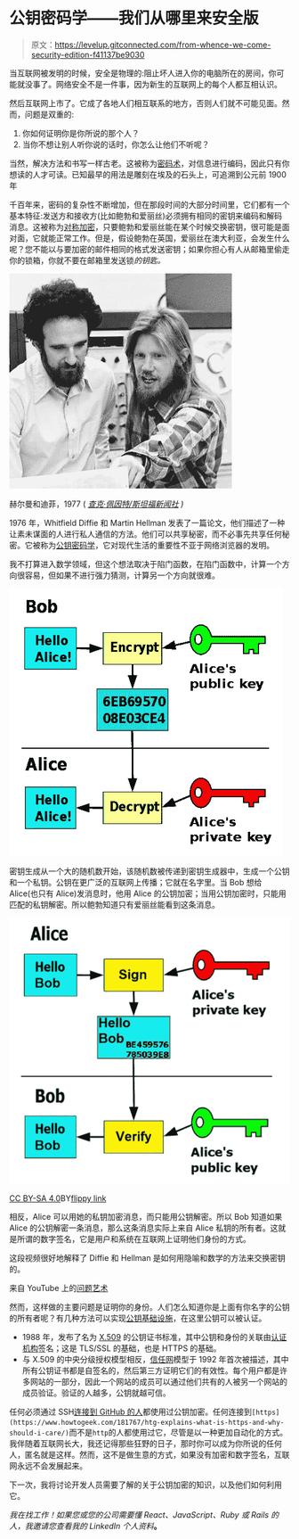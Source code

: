 # 公钥密码学——我们从哪里来安全版

> 原文：<https://levelup.gitconnected.com/from-whence-we-come-security-edition-f41137be9030>

当互联网被发明的时候，安全是物理的:阻止坏人进入你的电脑所在的房间，你可能就没事了。网络安全不是一件事，因为新生的互联网上的每个人都互相认识。

然后互联网上市了。它成了各地人们相互联系的地方，否则人们就不可能见面。然而，问题是双重的:

1.  你如何证明你是你所说的那个人？
2.  当你不想让别人听你说的话时，你怎么让他们不听呢？

当然，解决方法和书写一样古老。这被称为[密码术](https://en.wikipedia.org/wiki/Cryptography)，对信息进行编码，因此只有你想读的人才可读。已知最早的用法是雕刻在埃及的石头上，可追溯到公元前 1900 年

千百年来，密码的复杂性不断增加，但在那段时间的大部分时间里，它们都有一个基本特征:发送方和接收方(比如鲍勃和爱丽丝)必须拥有相同的密钥来编码和解码消息。这被称为[对称加密](https://en.wikipedia.org/wiki/Symmetric-key_algorithm)，只要鲍勃和爱丽丝能在某个时候交换密钥，很可能是面对面，它就能正常工作。但是，假设鲍勃在英国，爱丽丝在澳大利亚，会发生什么呢？您不能以与要加密的邮件相同的格式发送密钥；如果你担心有人从邮箱里偷走你的锁箱，你就不要在邮箱里发送锁*的钥匙。*

![](img/08451e688fdf9404b7c2dd6cd5b93ca0.png)

赫尔曼和迪菲，1977 ( [*查克·佩因特/斯坦福新闻社*](https://news.stanford.edu/2016/03/01/turing-hellman-diffie-030116/) *)*

1976 年，Whitfield Diffie 和 Martin Hellman 发表了一篇论文，他们描述了一种让素未谋面的人进行私人通信的方法。他们可以共享秘密，而不必事先共享任何秘密。它被称为[公钥密码学](https://en.wikipedia.org/wiki/Public-key_cryptography)，它对现代生活的重要性不亚于网络浏览器的发明。

我不打算进入数学领域，但这个想法取决于陷门函数，在陷门函数中，计算一个方向很容易，但如果不进行强力猜测，计算另一个方向就很难。

![](img/ad9852f6b7f7fc1d59d064414faa1ac3.png)

密钥生成从一个大的随机数开始，该随机数被传递到密钥生成器中，生成一个公钥和一个私钥。公钥在更广泛的互联网上传播；它就在名字里。当 Bob 想给 Alice(也只有 Alice)发消息时，他用 Alice 的公钥加密；当用公钥加密时，只能用匹配的私钥解密。所以鲍勃知道只有爱丽丝能看到这条消息。

![](img/a97bc0b43fb69b50596fd32193ba4223.png)

[CC BY-SA 4.0](https://creativecommons.org/licenses/by-sa/4.0/)BY[flippy link](https://commons.wikimedia.org/w/index.php?curid=70345628)

相反，Alice 可以用她的私钥加密消息，而只能用公钥解密。所以 Bob 知道如果 Alice 的公钥解密一条消息，那么这条消息实际上来自 Alice 私钥的所有者。这就是所谓的数字签名，它是用户和系统在互联网上证明他们身份的方式。

这段视频很好地解释了 Diffie 和 Hellman 是如何用隐喻和数学的方法来交换密钥的。

来自 YouTube 上的[问题艺术](https://www.youtube.com/channel/UCotwjyJnb-4KW7bmsOoLfkg)

然而，这样做的主要问题是证明你的身份。人们怎么知道你是上面有你名字的公钥的所有者呢？有几种方法可以实现[公钥基础设施](https://en.wikipedia.org/wiki/Public_key_infrastructure#Methods_of_certification)，在这里公钥可以被认证。

*   1988 年，发布了名为 [X.509](https://en.wikipedia.org/wiki/X.509) 的公钥证书标准，其中公钥和身份的关联由[认证机构](https://en.wikipedia.org/wiki/Certificate_authority)签名；这是 TLS/SSL 的基础，也是 HTTPS 的基础。
*   与 X.509 的中央分级授权模型相反，[信任网](https://en.wikipedia.org/wiki/Web_of_trust#Operation_of_a_web_of_trust)模型于 1992 年首次被描述，其中所有公钥证书都是自签名的，然后第三方证明它们的有效性。每个用户都是许多网站的一部分，因此一个网站的成员可以通过他们共有的人被另一个网站的成员验证。验证的人越多，公钥就越可信。

任何必须通过 SSH[连接到 GitHub 的人](https://help.github.com/en/articles/connecting-to-github-with-ssh)都使用过公钥加密。任何连接到`[https](https://www.howtogeek.com/181767/htg-explains-what-is-https-and-why-should-i-care/)`而不是`http`的人都使用过它，尽管是以一种更加自动化的方式。我伴随着互联网长大，我还记得那些狂野的日子，那时你可以成为你所说的任何人，匿名就是这样。然而，这不是做生意的方式，如果没有加密和数字签名，互联网永远不会发展起来。

下一次，我将讨论开发人员需要了解的关于公钥加密的知识，以及他们如何利用它。

*我在找工作！如果您或您的公司需要懂 React、JavaScript、Ruby 或 Rails 的人，我邀请您查看我的 LinkedIn 个人资料*[](https://www.linkedin.com/in/echildress/)**。**